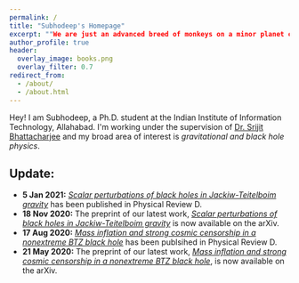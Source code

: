 ```yaml
---
permalink: /
title: "Subhodeep's Homepage"
excerpt: ""We are just an advanced breed of monkeys on a minor planet of a very average star. But we can understand the universe. That makes us something very special." ~ Stephen Hawking (Der Speigel, 16 Oct 1988)"
author_profile: true
header:
  overlay_image: books.png
  overlay_filter: 0.7
redirect_from: 
  - /about/
  - /about.html
---
```


Hey! I am Subhodeep, a Ph.D. student at the Indian Institute of Information Technology, Allahabad. I'm working under the supervision of [Dr. Srijit Bhattacharjee](http://profile.iiita.ac.in/srijit/) and my broad area of interest is *gravitational and black hole physics*. 

Update:
-------
- **5 Jan 2021:** [*Scalar perturbations of black holes in Jackiw-Teitelboim gravity*](https://doi.org/10.1103/PhysRevD.103.024008) has been published in Physical Review D.
- **18 Nov 2020:** The preprint of our latest work, [*Scalar perturbations of black holes in Jackiw-Teitelboim gravity*](https://arxiv.org/abs/2011.08179) is now available on the arXiv.
- **17 Aug 2020:** [*Mass inflation and strong cosmic censorship in a nonextreme BTZ black hole*](https://doi.org/10.1103/PhysRevD.102.044030) has been publsihed in Physical Review D.
- **21 May 2020:** The preprint of our latest work, [*Mass inflation and strong cosmic censorship in a nonextreme BTZ black hole*](https://arxiv.org/abs/2005.09705), is now available on the arXiv.






